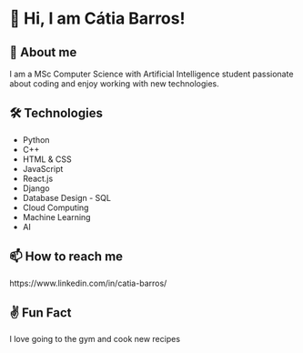 <h1>👋 Hi, I am Cátia Barros!</h1>

<h2>👀 About me</h2>
<p> I am a MSc Computer Science with Artificial Intelligence student passionate about coding and enjoy working with new technologies.</p>

<h2>🛠️ Technologies</h2>
<ul>
  <li>Python</li>
  <li>C++</li>
  <li>HTML & CSS</li>
  <li>JavaScript</li>
  <li>React.js</li>
  <li>Django</li>
  <li>Database Design - SQL</li>
  <li>Cloud Computing</li>
  <li>Machine Learning</li>
  <li>AI</li> 
</ul>

<h2>📫 How to reach me</h2>
https://www.linkedin.com/in/catia-barros/

<h2>✌️ Fun Fact</h2>
<p></p>I love going to the gym and cook new recipes</p>
